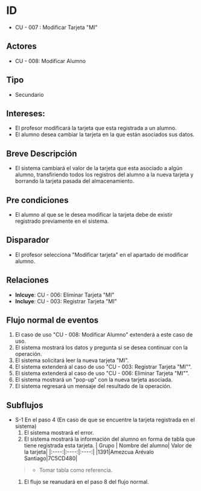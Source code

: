 # ID
- CU - 007 : Modificar Tarjeta "MI"
   
## Actores
- CU - 008: Modificar Alumno
    
## Tipo 
- Secundario
   
## Intereses:
- El profesor modificará la tarjeta que esta registrada a un alumno.
- El alumno desea cambiar la tarjeta en la que están asociados sus datos.
  
## Breve Descripción
- El sistema cambiará el valor de la tarjeta que esta asociado a algún alumno, transfiriendo todos los registros del alumno a la nueva tarjeta y borrando la tarjeta pasada del almacenamiento.

## Pre condiciones
- El alumno al que se le desea modificar la tarjeta debe de existir registrado previamente en el sistema.

## Disparador
- El profesor selecciona "Modificar tarjeta" en el apartado de modificar alumno.

## Relaciones
- **Inlcuye**: CU - 006: Eliminar Tarjeta "MI"
- **Incluye**: CU - 003: Registrar Tarjeta "MI"

## Flujo normal de eventos
1. El caso de uso "CU - 008: Modificar Alumno" extenderá a este caso de uso.
2. El sistema mostrará los datos y pregunta si se desea continuar con la operación.
3. El sistema solicitará leer la nueva tarjeta "MI".
4. El sistema extenderá al caso de uso "CU - 003: Registrar Tarjeta "MI"".
5. El sistema extenderá al caso de uso "CU - 006: Eliminar Tarjeta "MI"".
6. El sistema mostrará un "pop-up" con la nueva tarjeta asociada.
7. El sistema regresará un mensaje del resultado de la operación.
   
## Subflujos
- S-1 En el paso 4 (En caso de que se encuentre la tarjeta registrada en el sistema)
    1. El sistema mostrará el error.
    1. El sistema mostrará la información del alumno en forma de tabla que tiene registrada esta tarjeta.
    | Grupo | Nombre del alumno| Valor de la tarjeta|
    |:----:|:----:|:----:|
    |1391|Amezcua Arévalo Santiago|7C5CD480|
     > * Tomar tabla como referencia.
    1. El flujo se reanudará en el paso 8 del flujo normal.